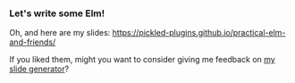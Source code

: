 ### Let's write some Elm!

Oh, and here are my slides: https://pickled-plugins.github.io/practical-elm-and-friends/

If you liked them, might you want to consider giving me feedback on [my slide generator](https://github.com/pickled-plugins/slides-md)?
